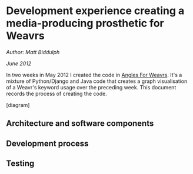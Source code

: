 Development experience creating a media-producing prosthetic for Weavrs
=======================================================================

*Author: Matt Biddulph*

*June 2012*

In two weeks in May 2012 I created the code in [Angles For
Weavrs](https://github.com/philterphactory/Angles-for-Weavrs). It's a
mixture of Python/Django and Java code that creates a graph
visualisation of a Weavr's keyword usage over the preceding week. This
document records the process of creating the code.

[diagram]

Architecture and software components
------------------------------------

Development process
-------------------

Testing
-------
